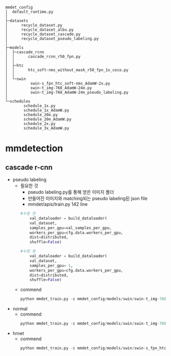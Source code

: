 
```
mmdet_config
│  default_runtime.py
│
├─datasets
│      recycle_dataset.py
│      recycle_dataset_albu.py
│      recycle_dataset_cascade.py
│      recycle_dataset_pseudo_labeling.py
│
├─models
│  ├─cascade_rcnn
│  │      cascade_rcnn_r50_fpn.py
│  │
│  ├─htc
│  │      htc_soft-nms_without_mask_r50_fpn_1x_coco.py
│  │
│  └─swin
│          swin-s_fpn_htc_soft-nms_AdamW-2x.py
│          swin-t_img-768_AdamW-24e.py
│          swin-t_img-768_AdamW-24e_pseudo_labeling.py
│
└─schedules
        schedule_1x.py
        schedule_1x_AdamW.py
        schedule_20e.py
        schedule_20e_AdamW.py
        schedule_2x.py
        schedule_3x_AdamW.py
```
# mmdetection

## cascade r-cnn

- pseudo labeling
  - 필요한 것
    - pseudo labeling.py를 통해 얻은 이미지 폴더
    - 만들어진 이미지와 matching되는 pseudo labeling된 json file
    - mmdet/apis/train.py 142 line
    ```python
    #수정 전
        val_dataloader = build_dataloader(
        val_dataset,
        samples_per_gpu=val_samples_per_gpu,
        workers_per_gpu=cfg.data.workers_per_gpu,
        dist=distributed,
        shuffle=False)
    ```
    ```python
    #수정 후
        val_dataloader = build_dataloader(
        val_dataset,
        samples_per_gpu= 1,
        workers_per_gpu=cfg.data.workers_per_gpu,
        dist=distributed,
        shuffle=False)
    ```
  - commend
    ```python
    python mmdet_train.py -c mmdet_config/models/swin/swin-t_img-768_AdamW-24e_pseudo_labeling.py
    ```
- normal
  - commend
    ```python
    python mmdet_train.py -c mmdet_config/models/swin/swin-t_img-768_AdamW-24e.py
    ```
- hrnet
  - commend
    ```python
    python mmdet_train.py -c mmdet_config/models/swin/swin-s_fpn_htc_soft-nms_AdamW-2x.py
    ```